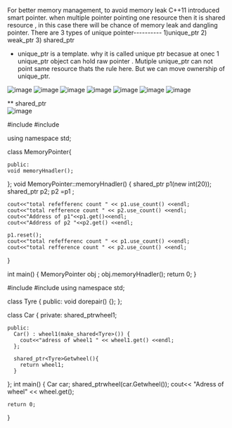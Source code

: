 For better memory management, to avoid memory leak C++11 introduced smart pointer. when multiple pointer pointing one resource then it is shared resource , in this case there  will be chance of memory leak and dangling pointer.
There are 3 types of unique pointer----------
1)unique_ptr 2) weak_ptr 3) shared_ptr

* unique_ptr is a template. why it is called unique ptr becasue at onec 1 unique_ptr object can hold raw pointer . Mutiple unique_ptr can not  point same resource  thats the rule here. But we can move ownership of unique_ptr.

![image](https://github.com/Abhijit-Barik01/Daily-Coding/assets/71961635/af7871c4-c6bd-447c-81c9-ad5cadd05218)
![image](https://github.com/Abhijit-Barik01/Daily-Coding/assets/71961635/f5fe06c7-31c0-4739-a16a-5c1ad9deac20)
![image](https://github.com/Abhijit-Barik01/Daily-Coding/assets/71961635/2d13b2c1-8176-4235-a71c-9a8a4c121eb0)
![image](https://github.com/Abhijit-Barik01/Daily-Coding/assets/71961635/fb337beb-2573-46e0-b8f6-1d390ab4ff34)
![image](https://github.com/Abhijit-Barik01/Daily-Coding/assets/71961635/18bbc655-8a53-4a95-b3e0-8d47335f3108)
![image](https://github.com/Abhijit-Barik01/Daily-Coding/assets/71961635/0e76e9d6-45a5-4402-a401-90eb775d87e4)
![image](https://github.com/Abhijit-Barik01/Daily-Coding/assets/71961635/f753875d-955e-414d-9133-ae1403628613)


** shared_ptr   
![image](https://github.com/Abhijit-Barik01/Daily-Coding/assets/71961635/e293d4c7-2dd4-4f38-a911-a0e6b8ed8095)

#include<iostream>
#include<memory>

using namespace std;
 
class MemoryPointer{

    public:
    void memoryHnadler();

};
 void MemoryPointer::memoryHnadler()
 {
    shared_ptr<int> p1(new int(20));
    shared_ptr<int> p2;
    p2 =p1 ;

    cout<<"total refefferenc count " << p1.use_count() <<endl;
    cout<<"total refference count " << p2.use_count() <<endl;
    cout<<"Address of p1"<<p1.get()<<endl;
    cout<<"Address of p2 "<<p2.get() <<endl;

    p1.reset();
    cout<<"total refefferenc count " << p1.use_count() <<endl;
    cout<<"total refference count " << p2.use_count() <<endl;

 }
 
 int main()
 {
    MemoryPointer obj ;
    obj.memoryHnadler();
    return 0;
 }




#include<iostream>
#include<memory>
using namespace std;

class Tyre
{
    public:
     void dorepair() {};
};

class Car
{
    private:
    shared_ptr<Tyre>wheel1;

    public:
      Car() : wheel1(make_shared<Tyre>()) {
        cout<<"adress of wheel1 " << wheel1.get() <<endl;
      };

      shared_ptr<Tyre>Getwheel(){
        return wheel1;
      }

    
};
int main()
{
    Car car;
    shared_ptr<Tyre>wheel(car.Getwheel());
   cout<< "Adress of  wheel" << wheel.get();

    return 0;
}


